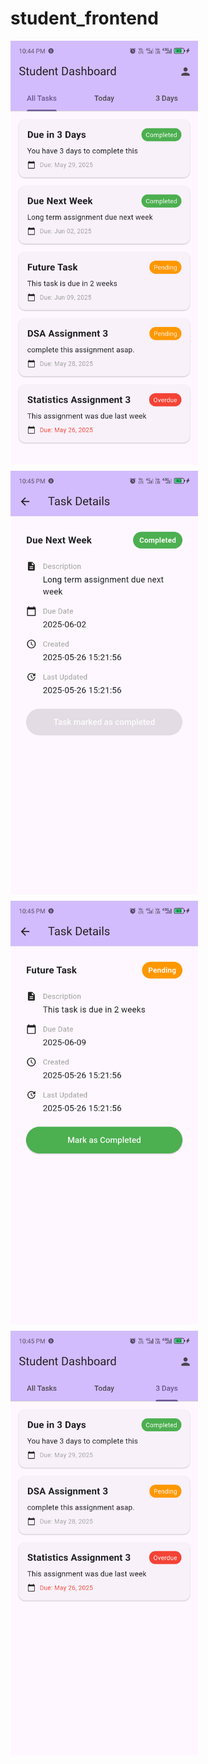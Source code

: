 # student_frontend

<div style="display: flex; flex-wrap: wrap; gap: 10px">
    <img src="screenshots/img_1.png" alt="screenshot" width="300" />
    <img src="screenshots/img_2.png" alt="screenshot" width="300" />
    <img src="screenshots/img_3.png" alt="screenshot" width="300" />
    <img src="screenshots/img_4.png" alt="screenshot" width="300" />
</div>
